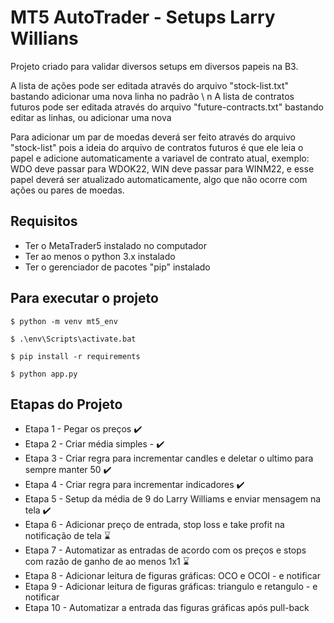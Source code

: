 # MT5 AutoTrader - Setups Larry Willians

Projeto criado para validar diversos setups em diversos papeis na B3.

A lista de ações pode ser editada através do arquivo "stock-list.txt" bastando adicionar uma nova linha no padrão \ n
A lista de contratos futuros pode ser editada através do arquivo "future-contracts.txt" bastando editar as linhas, ou adicionar uma nova

Para adicionar um par de moedas deverá ser feito através do arquivo "stock-list" pois a ideia do arquivo de contratos futuros é que ele leia o papel e adicione automaticamente a variavel de contrato atual, exemplo: WDO deve passar para WDOK22, WIN deve passar para WINM22, e esse papel deverá ser atualizado automaticamente, algo que não ocorre com ações ou pares de moedas.

## Requisitos
* Ter o MetaTrader5 instalado no computador
* Ter ao menos o python 3.x instalado
* Ter o gerenciador de pacotes "pip" instalado

## Para executar o projeto

```
$ python -m venv mt5_env

$ .\env\Scripts\activate.bat

$ pip install -r requirements

$ python app.py
```

## Etapas do Projeto
* Etapa 1 - Pegar os preços :heavy_check_mark:
* Etapa 2 - Criar média simples - :heavy_check_mark:
* Etapa 3 - Criar regra para incrementar candles e deletar o ultimo para sempre manter 50 :heavy_check_mark:
* Etapa 4 - Criar regra para incrementar indicadores :heavy_check_mark:
* Etapa 5 - Setup da média de 9 do Larry Williams e enviar mensagem na tela :heavy_check_mark:
* Etapa 6 - Adicionar preço de entrada, stop loss e take profit na notificação de tela :hourglass:
* Etapa 7 - Automatizar as entradas de acordo com os preços e stops com razão de ganho de ao menos 1x1 :hourglass:
* Etapa 8 - Adicionar leitura de figuras gráficas: OCO e OCOI - e notificar
* Etapa 9 - Adicionar leitura de figuras gráficas: triangulo e retangulo - e notificar
* Etapa 10 - Automatizar a entrada das figuras gráficas após pull-back